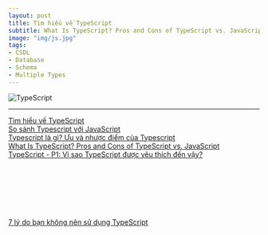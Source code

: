 ```yaml
---
layout: post
title: Tìm hiểu về TypeScript
subtitle: What Is TypeScript? Pros and Cons of TypeScript vs. JavaScript
image: "img/js.jpg"
tags:
- CSDL
- Database
- Schema
- Multiple Types
---
```


![TypeScript](https://boxxv.github.io/img/posts/TypeScript-JavaScriptPlusTypes.webp "TypeScript")




-----
[Tìm hiểu về TypeScript](https://topdev.vn/blog/typescript-la-gi/)  
[So sánh Typescript với JavaScript](https://topdev.vn/blog/so-sanh-typescript-voi-javascript/)  
[Typescript là gì? Ưu và nhược điểm của Typescript](https://topdev.vn/blog/typescript-la-gi-uu-va-nhuoc-diem-cua-typescript/)  
[What Is TypeScript? Pros and Cons of TypeScript vs. JavaScript](https://www.stxnext.com/blog/typescript-pros-cons-javascript/)  
[TypeScript - P1: Vì sao TypeScript được yêu thích đến vậy?](https://viblo.asia/p/typescript-p1-vi-sao-typescript-duoc-yeu-thich-den-vay-1Je5E79LZnL)  
[]()  
[]()  
[]()  
[]()  
[]()  
[]()  
[]()  
[7 lý do bạn không nên sử dụng TypeScript](https://topdev.vn/blog/7-ly-do-ban-khong-nen-su-dung-typescript/)  
[]()  

